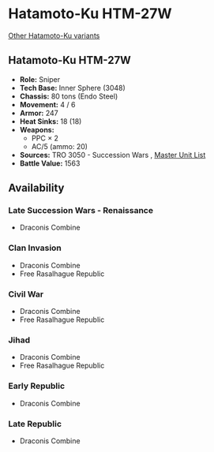 # Hatamoto-Ku HTM-27W 

[Other Hatamoto-Ku variants](../hatamoto-ku.md) 

## Hatamoto-Ku HTM-27W 

- **Role:** Sniper 
- **Tech Base:** Inner Sphere (3048) 
- **Chassis:** 80 tons (Endo Steel) 
- **Movement:** 4 / 6 
- **Armor:** 247 
- **Heat Sinks:** 18 (18) 
- **Weapons:** 
  - PPC × 2 
  - AC/5 (ammo: 20) 
- **Sources:** TRO 3050 - Succession Wars , [Master Unit List](http://masterunitlist.info/Unit/Details/1408/hatamoto-ku-htm-27w) 
- **Battle Value:** 1563 

## Availability 

### Late Succession Wars - Renaissance 

- Draconis Combine 

### Clan Invasion 

- Draconis Combine 
- Free Rasalhague Republic 

### Civil War 

- Draconis Combine 
- Free Rasalhague Republic 

### Jihad 

- Draconis Combine 
- Free Rasalhague Republic 

### Early Republic 

- Draconis Combine 

### Late Republic 

- Draconis Combine 

